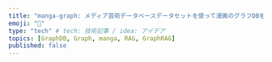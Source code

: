 ```yaml
---
title: "manga-graph: メディア芸術データベースデータセットを使って漫画のグラフDBを作成した"
emoji: "📗"
type: "tech" # tech: 技術記事 / idea: アイデア
topics: [GraphDB, Graph, manga, RAG, GraphRAG]
published: false
---
```



